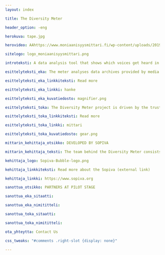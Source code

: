 ```yaml
---
layout: index

title: The Diversity Meter

header_option: -eng

herokuva: tape.jpg

herovideo: AAhttps://www.moniaanisyysmittari.fi/wp-content/uploads/2019/10/bgvideo-1.mp4

sitelogo: logo_moniaanisyysmittari.png

introteksti: A data analysis tool that shows which voices get heard in the media. The Diversity Meter supports the development of diversity in journalism and media.

esittelyteksti_eka: The meter analyses data archives provided by media companies. It can be used in any Web browser. You can study the representation of different actors in media contents by running a variety of searches.

esittelyteksti_eka_linkkiteksti: Read more

esittelyteksti_eka_linkki: hanke

esittelyteksti_eka_kuvatiedosto: magnifier.png

esittelyteksti_toka: The Diversity Meter project is driven by the trust in the power of dialogue. We believe that better journalism and more constructive public discourse can be supported by helping people listen to different viewpoints.

esittelyteksti_toka_linkkiteksti: Read more

esittelyteksti_toka_linkki: mittari

esittelyteksti_toka_kuvatiedosto: gear.png

mittarin_kehittaja_otsikko: DEVELOPED BY SOPIVA

mittarin_kehittaja_teksti: The team behind the Diversity Meter consists of active members of Sopiva (the Association for Conciliatory Journalists). The association develops new methods in journalism through research, experimentation and collaboration. Conciliatory Journalism makes use of methods of dialogue and mediation in order to do better journalism about conflict-prone and polarized topics. The aim is not consensus, but increased multi-voiced understanding.

kehittaja_logo: Sopiva-Bubble-logo.png

kehittaja_linkkiteksti: Read more about the Sopiva (external link)

kehittaja_linkki: https://www.sopiva.org

sanottua_otsikko: PARTNERS AT PILOT STAGE

sanottua_eka_sitaatti: 

sanottua_eka_nimititteli: 

sanottua_toka_sitaatti: 

sanottua_toka_nimititteli: 

ota_yhteytta: Contact Us

css_tweaks: "#comments .right-slot {display: none}"

---
```

